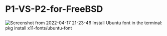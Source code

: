 # P1-VS-P2-for-FreeBSD
![Screenshot from 2022-04-17 21-23-46](https://user-images.githubusercontent.com/52569279/163730936-7a8a8575-e64c-4ed0-80f7-f94b95b2c502.png)
Install Ubuntu font in the terminal: pkg install x11-fonts/ubuntu-font 
